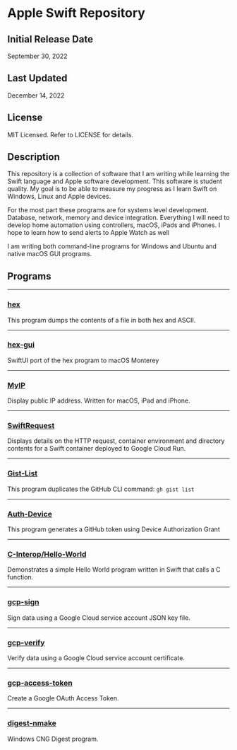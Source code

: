 # Apple Swift Repository

## Initial Release Date
September 30, 2022

## Last Updated
December 14, 2022

## License

MIT Licensed. Refer to LICENSE for details.

## Description

This repository is a collection of software that I am writing while learning the Swift language and Apple software development. This software is student quality. My goal is to be able to measure my progress as I learn Swift on Windows, Linux and Apple devices.

For the most part these programs are for systems level development. Database, network, memory and device integration. Everything I will need to develop home automation using controllers, macOS, iPads and iPhones. I hope to learn how to send alerts to Apple Watch as well

I am writing both command-line programs for Windows and Ubuntu and native macOS GUI programs.

## Programs

***
### [hex](hex)

This program dumps the contents of a file in both hex and ASCII.
***
### [hex-gui](hex-gui)

SwiftUI port of the hex program to macOS Monterey
***
### [MyIP](MyIP)

Display public IP address. Written for macOS, iPad and iPhone.
***
### [SwiftRequest](Google-Cloud/Cloud-Run/SwiftRequest)

Displays details on the HTTP request, container environment and directory contents for a Swift container deployed to Google Cloud Run.
***
### [Gist-List](GitHub/Gist/Gist-List)

This program duplicates the GitHub CLI command: `gh gist list`
***
### [Auth-Device](GitHub/Auth/Device-Authorization-Grant)

This program generates a GitHub token using Device Authorization Grant
***
### [C-Interop/Hello-World](C-Interop/01-Hello-World)

Demonstrates a simple Hello World program written in Swift that calls a C function.
***
### [gcp-sign](Google-Cloud/Service-Accounts/gcp-sign)

Sign data using a Google Cloud service account JSON key file.
***
### [gcp-verify](Google-Cloud/Service-Accounts/gcp-verify)

Verify data using a Google Cloud service account certificate.
***
### [gcp-access-token](Google-Cloud/Service-Accounts/gcp-access-token)

Create a Google OAuth Access Token.
***
### [digest-nmake](Cryptography/Windows/CNG/digest-nmake)

Windows CNG Digest program.
